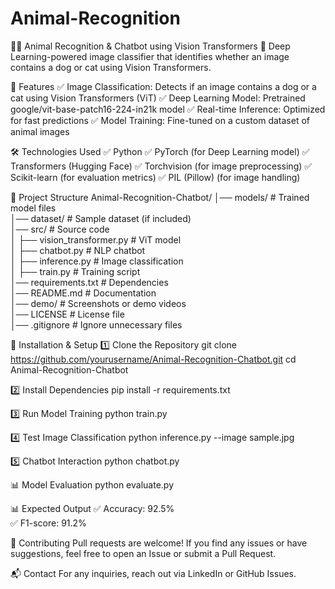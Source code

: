 # Animal-Recognition

🐶🐱 Animal Recognition & Chatbot using Vision Transformers
🚀 Deep Learning-powered image classifier that identifies whether an image contains a dog or cat using Vision Transformers. 

📌 Features
✅ Image Classification: Detects if an image contains a dog or a cat using Vision Transformers (ViT)
✅ Deep Learning Model: Pretrained google/vit-base-patch16-224-in21k model
✅ Real-time Inference: Optimized for fast predictions
✅ Model Training: Fine-tuned on a custom dataset of animal images

🛠️ Technologies Used
✅ Python
✅ PyTorch (for Deep Learning model)
✅ Transformers (Hugging Face)
✅ Torchvision (for image preprocessing)
✅ Scikit-learn (for evaluation metrics)
✅ PIL (Pillow) (for image handling)

📂 Project Structure
Animal-Recognition-Chatbot/
│── models/               # Trained model files  
│── dataset/              # Sample dataset (if included)  
│── src/                  # Source code  
│   ├── vision_transformer.py  # ViT model  
│   ├── chatbot.py             # NLP chatbot  
│   ├── inference.py           # Image classification  
│   ├── train.py               # Training script  
│── requirements.txt      # Dependencies  
│── README.md             # Documentation  
│── demo/                 # Screenshots or demo videos  
│── LICENSE               # License file  
│── .gitignore            # Ignore unnecessary files  

🚀 Installation & Setup
1️⃣ Clone the Repository
git clone https://github.com/yourusername/Animal-Recognition-Chatbot.git
cd Animal-Recognition-Chatbot

2️⃣ Install Dependencies
pip install -r requirements.txt

3️⃣ Run Model Training
python train.py

4️⃣ Test Image Classification
python inference.py --image sample.jpg

5️⃣ Chatbot Interaction
python chatbot.py

📊 Model Evaluation
python evaluate.py

📊 Expected Output 
✅ Accuracy: 92.5%  
✅ F1-score: 91.2%  

🤝 Contributing
Pull requests are welcome! If you find any issues or have suggestions, feel free to open an Issue or submit a Pull Request.

📬 Contact
For any inquiries, reach out via LinkedIn or GitHub Issues.
